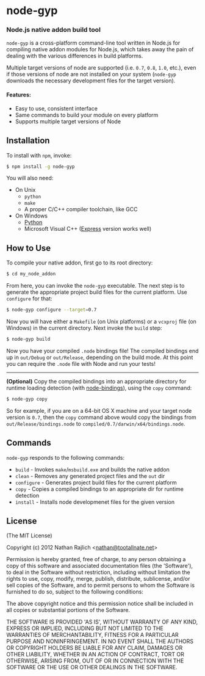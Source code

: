 node-gyp
=========
### Node.js native addon build tool

`node-gyp` is a cross-platform command-line tool written in Node.js for compiling
native addon modules for Node.js, which takes away the pain of dealing with the
various differences in build platforms.

Multiple target versions of node are supported (i.e. `0.7`, `0.8`, `1.0`, etc.),
even if those versions of node are not installed on your system (`node-gyp`
downloads the necessary development files for the target version).

#### Features:

 * Easy to use, consistent interface
 * Same commands to build your module on every platform
 * Supports multiple target versions of Node


Installation
------------

To install with `npm`, invoke:

``` bash
$ npm install -g node-gyp
```

You will also need:

  * On Unix
    * `python`
    * `make`
    * A proper C/C++ compiler toolchain, like GCC
  * On Windows
    * [Python][windows-python]
    * Microsoft Visual C++ ([Express][msvc] version works well)

How to Use
----------

To compile your native addon, first go to its root directory:

``` bash
$ cd my_node_addon
```

From here, you can invoke the `node-gyp` executable. The next step is to generate
the appropriate project build files for the current platform. Use `configure` for
that:

``` bash
$ node-gyp configure --target=0.7
```

Now you will have either a `Makefile` (on Unix platforms) or a
`vcxproj` file (on Windows) in the current directory. Next invoke the `build`
step:

``` bash
$ node-gyp build
```

Now you have your compiled `.node` bindings file! The compiled bindings end up in
`out/Debug` or `out/Release`, depending on the build mode. At this point you can
require the `.node` file with Node and run your tests!

-------------------

__(Optional)__ Copy the compiled bindings into an appropriate directory for
runtime loading detection (with [node-bindings][]), using the `copy` command:

``` bash
$ node-gyp copy
```

So for example, if you are on a 64-bit OS X machine and your target node version
is `0.7`, then the `copy` command above would copy the bindings from
`out/Release/bindings.node` to `compiled/0.7/darwin/x64/bindings.node`.


Commands
--------

`node-gyp` responds to the following commands:

 * `build` - Invokes `make`/`msbuild.exe` and builds the native addon
 * `clean` - Removes any generated project files and the `out` dir
 * `configure` - Generates project build files for the current platform
 * `copy` - Copies a compiled bindings to an appropriate dir for runtime detection
 * `install` - Installs node developmenet files for the given version


License
-------

(The MIT License)

Copyright (c) 2012 Nathan Rajlich &lt;nathan@tootallnate.net&gt;

Permission is hereby granted, free of charge, to any person obtaining
a copy of this software and associated documentation files (the
'Software'), to deal in the Software without restriction, including
without limitation the rights to use, copy, modify, merge, publish,
distribute, sublicense, and/or sell copies of the Software, and to
permit persons to whom the Software is furnished to do so, subject to
the following conditions:

The above copyright notice and this permission notice shall be
included in all copies or substantial portions of the Software.

THE SOFTWARE IS PROVIDED 'AS IS', WITHOUT WARRANTY OF ANY KIND,
EXPRESS OR IMPLIED, INCLUDING BUT NOT LIMITED TO THE WARRANTIES OF
MERCHANTABILITY, FITNESS FOR A PARTICULAR PURPOSE AND NONINFRINGEMENT.
IN NO EVENT SHALL THE AUTHORS OR COPYRIGHT HOLDERS BE LIABLE FOR ANY
CLAIM, DAMAGES OR OTHER LIABILITY, WHETHER IN AN ACTION OF CONTRACT,
TORT OR OTHERWISE, ARISING FROM, OUT OF OR IN CONNECTION WITH THE
SOFTWARE OR THE USE OR OTHER DEALINGS IN THE SOFTWARE.


[windows-python]: http://www.python.org/getit/windows
[msvc]: http://www.microsoft.com/visualstudio/en-us/products/2010-editions/visual-cpp-express
[node-bindings]: https://github.com/TooTallNate/node-bindings
